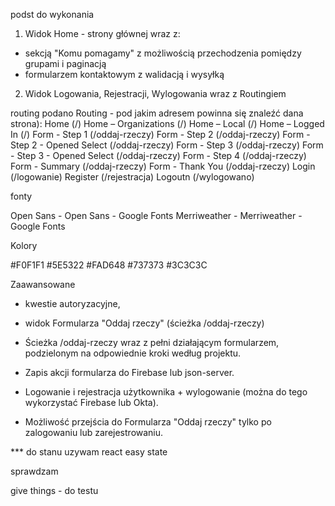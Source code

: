 podst do wykonania

1. Widok Home - strony głównej wraz z:
- sekcją "Komu pomagamy" z możliwością przechodzenia pomiędzy grupami i paginacją
- formularzem kontaktowym z walidacją i wysyłką


2. Widok Logowania, Rejestracji, Wylogowania wraz z Routingiem


routing
podano Routing - pod jakim adresem powinna się znaleźć dana strona):
Home (/)
Home – Organizations (/)
Home – Local (/)
Home – Logged In (/)
Form - Step 1 (/oddaj-rzeczy)
Form - Step 2 (/oddaj-rzeczy)
Form - Step 2 - Opened Select (/oddaj-rzeczy)
Form - Step 3 (/oddaj-rzeczy)
Form - Step 3 - Opened Select (/oddaj-rzeczy)
Form - Step 4 (/oddaj-rzeczy)
Form - Summary (/oddaj-rzeczy)
Form - Thank You (/oddaj-rzeczy)
Login (/logowanie)
Register (/rejestracja)
Logoutn (/wylogowano)







fonty

Open Sans - Open Sans - Google Fonts
Merriweather - Merriweather - Google Fonts

Kolory

#F0F1F1
#5E5322
#FAD648
#737373
#3C3C3C









Zaawansowane

-  kwestie autoryzacyjne,
-  widok Formularza "Oddaj rzeczy" (ścieżka /oddaj-rzeczy)


- Ścieżka /oddaj-rzeczy wraz z pełni działającym formularzem, podzielonym na odpowiednie kroki według projektu.
- Zapis akcji formularza do Firebase lub json-server.
- Logowanie i rejestracja użytkownika + wylogowanie (można do tego wykorzystać Firebase lub Okta).
- Możliwość przejścia do Formularza "Oddaj rzeczy" tylko po zalogowaniu lub zarejestrowaniu.





*** do stanu uzywam react easy state




sprawdzam



give things - do testu